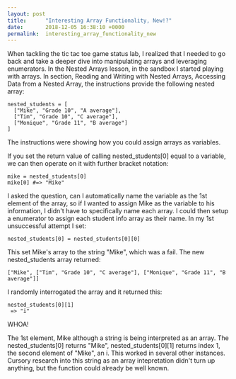 ```yaml
---
layout: post
title:      "Interesting Array Functionality, New!?"
date:       2018-12-05 16:38:10 +0000
permalink:  interesting_array_functionality_new
---
```



When tackling the tic tac toe game status lab, I realized that I needed to go back and take a deeper dive into manipulating arrays and leveraging enumerators.  In the Nested Arrays lesson, in the sandbox I started playing with arrays.  In section, Reading and Writing with Nested Arrays, Accessing Data from a Nested Array, the instructions provide the following nested array:

```
nested_students = [
  ["Mike", "Grade 10", "A average"],
  ["Tim", "Grade 10", "C average"],
  ["Monique", "Grade 11", "B average"]
]
```

The instructions were showing how you could assign arrays as variables.  

> 
If you set the return value of calling nested_students[0] equal to a variable, we can then operate on it with further bracket notation:

```
mike = nested_students[0]
mike[0] #=> "Mike"
```


I asked the question, can I automatically name the variable as the 1st element of the array, so if I wanted to assign Mike as the variable to his information, I didn't have to specifically name each array.  I could then setup a enumerator to assign each student info array as their name.  In my 1st unsuccessful attempt I  set:

```
nested_students[0] = nested_students[0][0] 
```
This set Mike's array to the string "Mike", which was a fail.  The new nested_students array returned:

```
["Mike", ["Tim", "Grade 10", "C average"], ["Monique", "Grade 11", "B average"]]
```

I randomly interrogated the array and it returned this:

```
nested_students[0][1]
 => "i"
```
WHOA!

The 1st element, Mike although a string is being interpreted as an array.  The nested_students[0] returns "Mike", nested_students[0][1] returns index 1, the second element of "Mike", an i.  This worked in several other instances.  Cursory research into this string as an array intepretation didn't turn up anything, but the function could already be well known.
